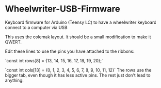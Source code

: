 # Wheelwriter-USB-Firmware
Keyboard firmware for Arduino (Teensy LC) to have a wheelwriter keyboard connect to a computer via USB

This uses the colemak layout. It should be a small modification to make it QWERT.

Edit these lines to use the pins you have attached to the ribbons:
<p>`const int rows[8] = {13, 14, 15, 16, 17, 18, 19, 20};`
<p>`const int cols[13] = {0, 1, 2, 3, 4, 5, 6, 7, 8, 9, 10, 11, 12}`
The rows use the bigger tab, even though it has less active pins. The rest just don't lead to anything.
